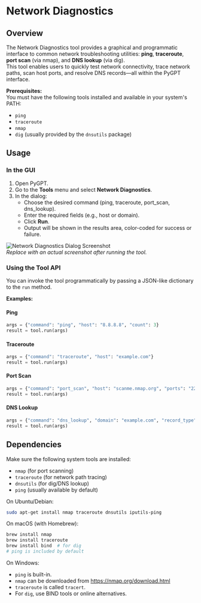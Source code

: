 # Network Diagnostics

## Overview

The Network Diagnostics tool provides a graphical and programmatic interface to common network troubleshooting utilities: **ping**, **traceroute**, **port scan** (via nmap), and **DNS lookup** (via dig).  
This tool enables users to quickly test network connectivity, trace network paths, scan host ports, and resolve DNS records—all within the PyGPT interface.

**Prerequisites:**  
You must have the following tools installed and available in your system's PATH:
- `ping`
- `traceroute`
- `nmap`
- `dig` (usually provided by the `dnsutils` package)

## Usage

### In the GUI

1. Open PyGPT.
2. Go to the **Tools** menu and select **Network Diagnostics**.
3. In the dialog:
   - Choose the desired command (ping, traceroute, port_scan, dns_lookup).
   - Enter the required fields (e.g., host or domain).
   - Click **Run**.
   - Output will be shown in the results area, color-coded for success or failure.

![Network Diagnostics Dialog Screenshot](network_diagnostics_screenshot.png)  
*Replace with an actual screenshot after running the tool.*

### Using the Tool API

You can invoke the tool programmatically by passing a JSON-like dictionary to the `run` method.

**Examples:**

#### Ping

```python
args = {"command": "ping", "host": "8.8.8.8", "count": 3}
result = tool.run(args)
```

#### Traceroute

```python
args = {"command": "traceroute", "host": "example.com"}
result = tool.run(args)
```

#### Port Scan

```python
args = {"command": "port_scan", "host": "scanme.nmap.org", "ports": "22,80,443"}
result = tool.run(args)
```

#### DNS Lookup

```python
args = {"command": "dns_lookup", "domain": "example.com", "record_type": "A"}
result = tool.run(args)
```

## Dependencies

Make sure the following system tools are installed:

- `nmap` (for port scanning)
- `traceroute` (for network path tracing)
- `dnsutils` (for dig/DNS lookup)
- `ping` (usually available by default)

On Ubuntu/Debian:

```bash
sudo apt-get install nmap traceroute dnsutils iputils-ping
```

On macOS (with Homebrew):

```bash
brew install nmap
brew install traceroute
brew install bind  # for dig
# ping is included by default
```

On Windows:

- `ping` is built-in.
- `nmap` can be downloaded from https://nmap.org/download.html
- `traceroute` is called `tracert`.
- For `dig`, use BIND tools or online alternatives.